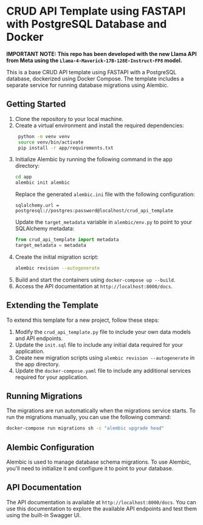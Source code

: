# CRUD API Template using FASTAPI with PostgreSQL Database and Docker

**IMPORTANT NOTE: This repo has been developed with the new Llama API from Meta using the `Llama-4-Maverick-17B-128E-Instruct-FP8` model.**

This is a base CRUD API template using FASTAPI with a PostgreSQL database, dockerized using Docker Compose. The template includes a separate service for running database migrations using Alembic.

## Getting Started

1. Clone the repository to your local machine.
2. Create a virtual environment and install the required dependencies:
   ```bash
    python -m venv venv
    source venv/bin/activate
    pip install -r app/requirements.txt
    ```
3. Initialize Alembic by running the following command in the app directory:
   ```bash
   cd app
   alembic init alembic
   ```
   Replace the generated `alembic.ini` file with the following configuration:
   ```
   sqlalchemy.url = postgresql://postgres:password@localhost/crud_api_template
   ```
   Update the `target_metadata` variable in `alembic/env.py` to point to your SQLAlchemy metadata:
   ```python
   from crud_api_template import metadata
   target_metadata = metadata
   ```
4. Create the initial migration script:
   ```bash
   alembic revision --autogenerate
   ```
5. Build and start the containers using `docker-compose up --build`.
6. Access the API documentation at `http://localhost:8000/docs`.

## Extending the Template

To extend this template for a new project, follow these steps:
1. Modify the `crud_api_template.py` file to include your own data models and API endpoints.
2. Update the `init.sql` file to include any initial data required for your application.
3. Create new migration scripts using `alembic revision --autogenerate` in the app directory.
4. Update the `docker-compose.yaml` file to include any additional services required for your application.

## Running Migrations

The migrations are run automatically when the migrations service starts. To run the migrations manually, you can use the following command:
```bash
docker-compose run migrations sh -c "alembic upgrade head"
```

## Alembic Configuration

Alembic is used to manage database schema migrations. To use Alembic, you'll need to initialize it and configure it to point to your database.

## API Documentation

The API documentation is available at `http://localhost:8000/docs`. You can use this documentation to explore the available API endpoints and test them using the built-in Swagger UI.
